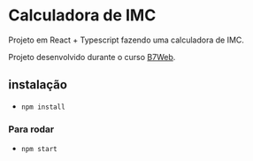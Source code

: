 # Calculadora de IMC

Projeto em React + Typescript fazendo uma calculadora de IMC.

Projeto desenvolvido durante o curso [B7Web](www.b7web.com.br).

## instalação

- `npm install`

### Para rodar

- `npm start`
